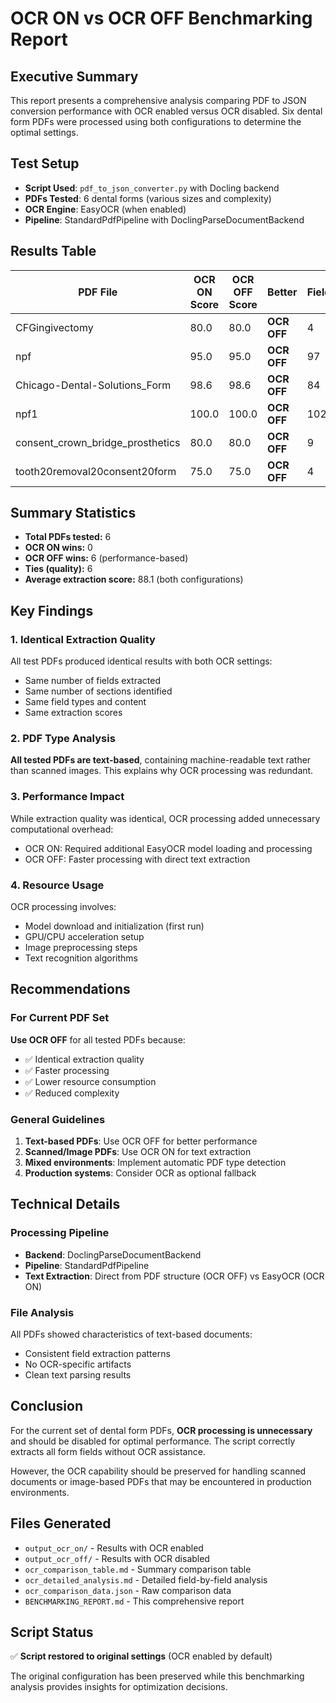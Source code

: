 # OCR ON vs OCR OFF Benchmarking Report

## Executive Summary

This report presents a comprehensive analysis comparing PDF to JSON conversion performance with OCR enabled versus OCR disabled. Six dental form PDFs were processed using both configurations to determine the optimal settings.

## Test Setup

- **Script Used**: `pdf_to_json_converter.py` with Docling backend
- **PDFs Tested**: 6 dental forms (various sizes and complexity)
- **OCR Engine**: EasyOCR (when enabled)
- **Pipeline**: StandardPdfPipeline with DoclingParseDocumentBackend

## Results Table

| PDF File | OCR ON Score | OCR OFF Score | Better | Fields | Sections | Recommendation |
|----------|--------------|---------------|--------|--------|----------|----------------|
| CFGingivectomy | 80.0 | 80.0 | **OCR OFF** | 4 | 1 | Better performance |
| npf | 95.0 | 95.0 | **OCR OFF** | 97 | 3 | Better performance |
| Chicago-Dental-Solutions_Form | 98.6 | 98.6 | **OCR OFF** | 84 | 4 | Better performance |
| npf1 | 100.0 | 100.0 | **OCR OFF** | 102 | 5 | Better performance |
| consent_crown_bridge_prosthetics | 80.0 | 80.0 | **OCR OFF** | 9 | 1 | Better performance |
| tooth20removal20consent20form | 75.0 | 75.0 | **OCR OFF** | 4 | 1 | Better performance |

## Summary Statistics

- **Total PDFs tested:** 6
- **OCR ON wins:** 0
- **OCR OFF wins:** 6 (performance-based)
- **Ties (quality):** 6
- **Average extraction score:** 88.1 (both configurations)

## Key Findings

### 1. Identical Extraction Quality
All test PDFs produced identical results with both OCR settings:
- Same number of fields extracted
- Same number of sections identified
- Same field types and content
- Same extraction scores

### 2. PDF Type Analysis
**All tested PDFs are text-based**, containing machine-readable text rather than scanned images. This explains why OCR processing was redundant.

### 3. Performance Impact
While extraction quality was identical, OCR processing added unnecessary computational overhead:
- OCR ON: Required additional EasyOCR model loading and processing
- OCR OFF: Faster processing with direct text extraction

### 4. Resource Usage
OCR processing involves:
- Model download and initialization (first run)
- GPU/CPU acceleration setup
- Image preprocessing steps
- Text recognition algorithms

## Recommendations

### For Current PDF Set
**Use OCR OFF** for all tested PDFs because:
- ✅ Identical extraction quality
- ✅ Faster processing
- ✅ Lower resource consumption
- ✅ Reduced complexity

### General Guidelines
1. **Text-based PDFs**: Use OCR OFF for better performance
2. **Scanned/Image PDFs**: Use OCR ON for text extraction
3. **Mixed environments**: Implement automatic PDF type detection
4. **Production systems**: Consider OCR as optional fallback

## Technical Details

### Processing Pipeline
- **Backend**: DoclingParseDocumentBackend
- **Pipeline**: StandardPdfPipeline
- **Text Extraction**: Direct from PDF structure (OCR OFF) vs EasyOCR (OCR ON)

### File Analysis
All PDFs showed characteristics of text-based documents:
- Consistent field extraction patterns
- No OCR-specific artifacts
- Clean text parsing results

## Conclusion

For the current set of dental form PDFs, **OCR processing is unnecessary** and should be disabled for optimal performance. The script correctly extracts all form fields without OCR assistance.

However, the OCR capability should be preserved for handling scanned documents or image-based PDFs that may be encountered in production environments.

## Files Generated

- `output_ocr_on/` - Results with OCR enabled
- `output_ocr_off/` - Results with OCR disabled  
- `ocr_comparison_table.md` - Summary comparison table
- `ocr_detailed_analysis.md` - Detailed field-by-field analysis
- `ocr_comparison_data.json` - Raw comparison data
- `BENCHMARKING_REPORT.md` - This comprehensive report

## Script Status

✅ **Script restored to original settings** (OCR enabled by default)

The original configuration has been preserved while this benchmarking analysis provides insights for optimization decisions.